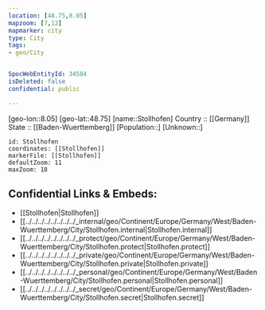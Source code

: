 ```yaml
---
location: [48.75,8.05] 
mapzoom: [7,12] 
mapmarker: city 
type: City
tags:
- geo/City


SpocWebEntityId: 34584
isDeleted: false
confidential: public

---
```

[geo-lon::8.05] 
[geo-lat::48.75] 
[name::Stollhofen] 
Country :: [[Germany]]  
State :: [[Baden-Wuerttemberg]] 
[Population::] 
[Unknown::] 


```leaflet
id: Stollhofen
coordinates: [[Stollhofen]] 
markerFile: [[Stollhofen]] 
defaultZoom: 11 
maxZoom: 18
```


## Confidential Links & Embeds: 
- [[Stollhofen|Stollhofen]]  
- [[../../../../../../../../_internal/geo/Continent/Europe/Germany/West/Baden-Wuerttemberg/City/Stollhofen.internal|Stollhofen.internal]] 
- [[../../../../../../../../_protect/geo/Continent/Europe/Germany/West/Baden-Wuerttemberg/City/Stollhofen.protect|Stollhofen.protect]] 
- [[../../../../../../../../_private/geo/Continent/Europe/Germany/West/Baden-Wuerttemberg/City/Stollhofen.private|Stollhofen.private]] 
- [[../../../../../../../../_personal/geo/Continent/Europe/Germany/West/Baden-Wuerttemberg/City/Stollhofen.personal|Stollhofen.personal]] 
- [[../../../../../../../../_secret/geo/Continent/Europe/Germany/West/Baden-Wuerttemberg/City/Stollhofen.secret|Stollhofen.secret]] 
